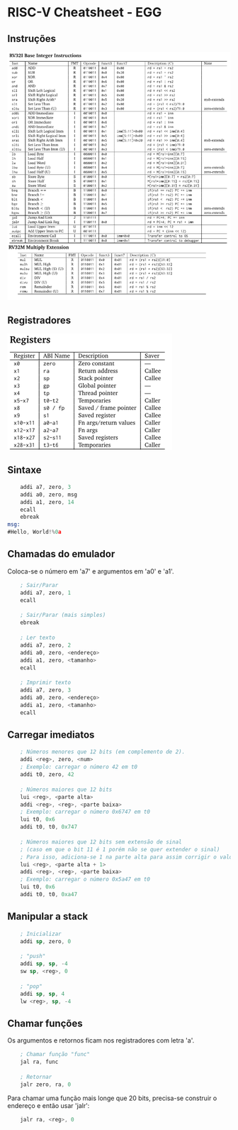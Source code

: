 # RISC-V Cheatsheet - EGG

## Instruções

![Instructions](instructions.png)

## Registradores

![Registers](registers.png)

## Sintaxe

```asm
	addi a7, zero, 3
	addi a0, zero, msg
	addi a1, zero, 14
	ecall
	ebreak
msg:
#Hello, World!%0a
```

## Chamadas do emulador

Coloca-se o número em 'a7' e argumentos em 'a0' e 'a1'.

```asm
	; Sair/Parar
	addi a7, zero, 1
	ecall

	; Sair/Parar (mais simples)
	ebreak

	; Ler texto
	addi a7, zero, 2
	addi a0, zero, <endereço>
	addi a1, zero, <tamanho>
	ecall

	; Imprimir texto
	addi a7, zero, 3
	addi a0, zero, <endereço>
	addi a1, zero, <tamanho>
	ecall
```

## Carregar imediatos

```asm
	; Números menores que 12 bits (em complemento de 2).
	addi <reg>, zero, <num>
	; Exemplo: carregar o número 42 em t0
	addi t0, zero, 42
	
	; Números maiores que 12 bits
	lui <reg>, <parte alta>
	addi <reg>, <reg>, <parte baixa>
	; Exemplo: carregar o número 0x6747 em t0
	lui t0, 0x6
	addi t0, t0, 0x747

	; Números maiores que 12 bits sem extensão de sinal
	; (caso em que o bit 11 é 1 porém não se quer extender o sinal)
	; Para isso, adiciona-se 1 na parte alta para assim corrigir o valor com a extensão
	lui <reg>, <parte alta + 1>
	addi <reg>, <reg>, <parte baixa>
	; Exemplo: carregar o número 0x5a47 em t0
	lui t0, 0x6
	addi t0, t0, 0xa47
```

## Manipular a stack

```asm
	; Inicializar
	addi sp, zero, 0
	
	; "push"
	addi sp, sp, -4
	sw sp, <reg>, 0
	
	; "pop"
	addi sp, sp, 4
	lw <reg>, sp, -4
```

## Chamar funções

Os argumentos e retornos ficam nos registradores com letra 'a'.

```asm
	; Chamar função "func"
	jal ra, func
	
	; Retornar
	jalr zero, ra, 0
```

Para chamar uma função mais longe que 20 bits, precisa-se construir o
endereço e então usar 'jalr':

```asm
	jalr ra, <reg>, 0
```
